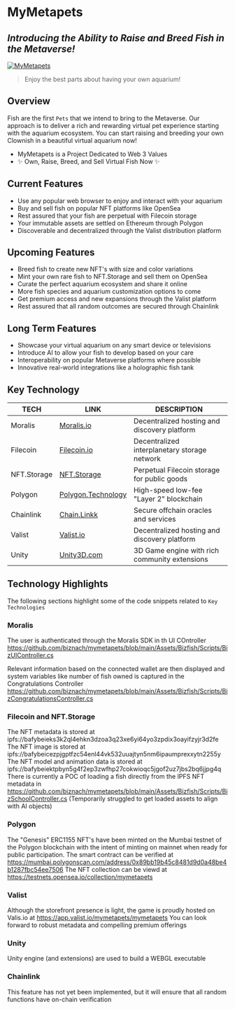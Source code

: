 # MyMetapets

## _Introducing the Ability to Raise and Breed Fish in the Metaverse!_

[![MyMetapets](https://bafybeicezpjgptfzc54enl44vk532uuajtyn5nm6ipaumprexxytn2255y.ipfs.nftstorage.link/0000000000000000000000000000000000000000000000000000000000000001.png)](https://mymetapets.app)

> Enjoy the best parts about having your own aquarium!

## Overview

Fish are the first `Pets` that we intend to bring to the Metaverse. Our approach is to deliver a rich and rewarding virtual pet experience starting with the aquarium ecosystem. You can start raising and breeding your own Clownish in a beautiful virtual aquarium now!

- MyMetapets is a Project Dedicated to Web 3 Values
- ✨ Own, Raise, Breed, and Sell Virtual Fish Now ✨

## Current Features

- Use any popular web browser to enjoy and interact with your aquarium
- Buy and sell fish on popular NFT platforms like OpenSea
- Rest assured that your fish are perpetual with Filecoin storage
- Your immutable assets are settled on Ethereum through Polygon
- Discoverable and decentralized through the Valist distribution platform 

## Upcoming Features

- Breed fish to create new NFT's with size and color variations
- Mint your own rare fish to NFT.Storage and sell them on OpenSea
- Curate the perfect aquarium ecosystem and share it online
- More fish species and aquarium customization options to come
- Get premium access and new expansions through the Valist platform 
- Rest assured that all random outcomes are secured through Chainlink

## Long Term Features

- Showcase your virtual aquarium on any smart device or televisions
- Introduce AI to allow your fish to develop based on your care
- Interoperability on popular Metaverse platforms where possible
- Innovative real-world integrations like a holographic fish tank

## Key Technology

| TECH | LINK | DESCRIPTION |
| ------ | ------ | ------ |
| Moralis | [Moralis.io](https://moralis.io) | Decentralized hosting and discovery platform |
| Filecoin | [Filecoin.io](https://filecoin.io) | Decentralized interplanetary storage network |
| NFT.Storage | [NFT.Storage](https://nft.storage) | Perpetual Filecoin storage for public goods |
| Polygon | [Polygon.Technology](https://polygon.technology) | High-speed low-fee "Layer 2" blockchain |
| Chainlink | [Chain.Linkk](https://chain.link) | Secure offchain oracles and services |
| Valist | [Valist.io](https://valist.io) | Decentralized hosting and discovery platform |
| Unity | [Unity3D.com](https://unity3d.com) | 3D Game engine with rich community extensions |

## Technology Highlights

The following sections highlight some of the code snippets related to `Key Technologies`

### Moralis

The user is authenticated through the Moralis SDK in th UI COntroller https://github.com/biznach/mymetapets/blob/main/Assets/Bizfish/Scripts/BizUIController.cs

Relevant information based on the connected wallet are then displayed and system variables like number of fish owned is captured in the Congratulations Controller https://github.com/biznach/mymetapets/blob/main/Assets/Bizfish/Scripts/BizCongratulationsController.cs

### Filecoin and NFT.Storage

The NFT metadata is stored at ipfs://bafybeieks3k2ql4ehkn3dzoa3q23xe6yi64yo3zpdix3oayifzyjr3d2fe
The NFT image is stored at ipfs://bafybeicezpjgptfzc54enl44vk532uuajtyn5nm6ipaumprexxytn2255y
The NFT model and animation data is stored at ipfs://bafybeiektpbyn5g4f2ep3zwfhp27cokwioqc5jgof2uz7jbs2bq6jjpg4q
There is currently a POC of loading a fish directly from the IPFS NFT metadata in https://github.com/biznach/mymetapets/blob/main/Assets/Bizfish/Scripts/BizSchoolController.cs (Temporarily struggled to get loaded assets to align with AI objects) 

### Polygon

The "Genesis" ERC1155 NFT's have been minted on the Mumbai testnet of the Polygon blockchain with the intent of minting on mainnet when ready for public participation. 
The smart contract can be verified at https://mumbai.polygonscan.com/address/0x89bb19b45c8481d9d0a48be4b1287fbc54ee7506
The NFT collection can be viewd at https://testnets.opensea.io/collection/mymetapets

### Valist

Although the storefront presence is light, the game is proudly hosted on Valis.io at https://app.valist.io/mymetapets/mymetapets
You can look forward to robust metadata and compelling premium offerings

### Unity

Unity engine (and extensions) are used to build a WEBGL executable

### Chainlink

This feature has not yet been implemented, but it will ensure that all random functions have on-chain verification

